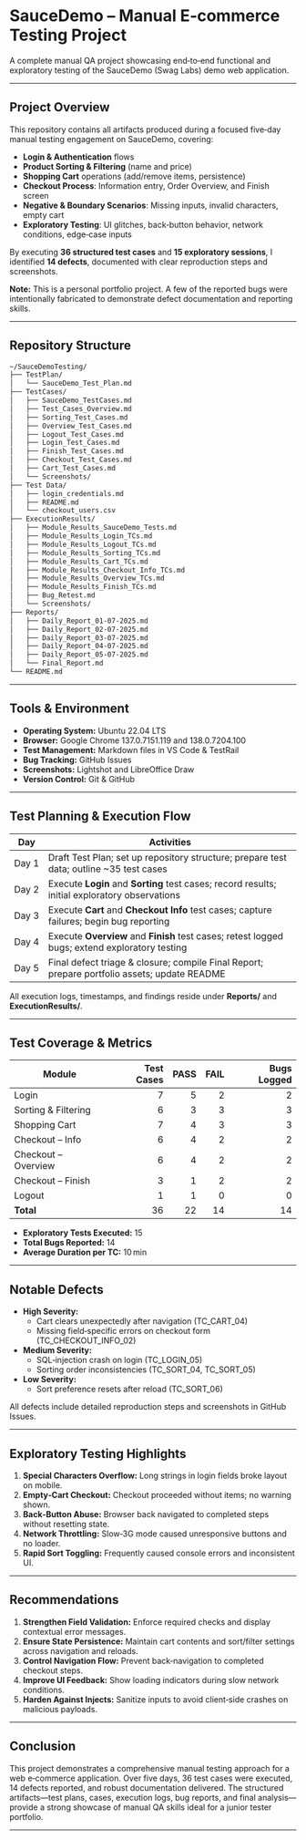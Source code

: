 # SauceDemo – Manual E‑commerce Testing Project

A complete manual QA project showcasing end‑to‑end functional and exploratory testing of the SauceDemo (Swag Labs) demo web application.

---

## Project Overview

This repository contains all artifacts produced during a focused five‑day manual testing engagement on SauceDemo, covering:

- **Login & Authentication** flows  
- **Product Sorting & Filtering** (name and price)  
- **Shopping Cart** operations (add/remove items, persistence)  
- **Checkout Process**: Information entry, Order Overview, and Finish screen  
- **Negative & Boundary Scenarios**: Missing inputs, invalid characters, empty cart  
- **Exploratory Testing**: UI glitches, back‑button behavior, network conditions, edge‑case inputs  

By executing **36 structured test cases** and **15 exploratory sessions**, I identified **14 defects**, documented with clear reproduction steps and screenshots.

**Note:** This is a personal portfolio project. A few of the reported bugs were intentionally fabricated to demonstrate defect documentation and reporting skills.

---

## Repository Structure

```bash
~/SauceDemoTesting/
├── TestPlan/
│   └── SauceDemo_Test_Plan.md
├── TestCases/
│   ├── SauceDemo_TestCases.md
│   ├── Test_Cases_Overview.md
│   ├── Sorting_Test_Cases.md
│   ├── Overview_Test_Cases.md
│   ├── Logout_Test_Cases.md
│   ├── Login_Test_Cases.md
│   ├── Finish_Test_Cases.md
│   ├── Checkout_Test_Cases.md
│   ├── Cart_Test_Cases.md
│   └── Screenshots/
├── Test Data/
│   ├── login_credentials.md
│   ├── README.md
│   └── checkout_users.csv
├── ExecutionResults/
│   ├── Module_Results_SauceDemo_Tests.md
│   ├── Module_Results_Login_TCs.md
│   ├── Module_Results_Logout_TCs.md
│   ├── Module_Results_Sorting_TCs.md
│   ├── Module_Results_Cart_TCs.md
│   ├── Module_Results_Checkout_Info_TCs.md
│   ├── Module_Results_Overview_TCs.md
│   ├── Module_Results_Finish_TCs.md
│   ├── Bug_Retest.md
│   └── Screenshots/
├── Reports/
│   ├── Daily_Report_01-07-2025.md
│   ├── Daily_Report_02-07-2025.md
│   ├── Daily_Report_03-07-2025.md
│   ├── Daily_Report_04-07-2025.md
│   ├── Daily_Report_05-07-2025.md
│   └── Final_Report.md
└── README.md
```


---

## Tools & Environment

- **Operating System:** Ubuntu 22.04 LTS  
- **Browser:** Google Chrome 137.0.7151.119 and 138.0.7204.100   
- **Test Management:** Markdown files in VS Code & TestRail 
- **Bug Tracking:** GitHub Issues  
- **Screenshots:** Lightshot  and LibreOffice Draw
- **Version Control:** Git & GitHub

---

## Test Planning & Execution Flow

| Day    | Activities                                                                                         |
|--------|----------------------------------------------------------------------------------------------------|
| Day 1  | Draft Test Plan; set up repository structure; prepare test data; outline ~35 test cases           |
| Day 2  | Execute **Login** and **Sorting** test cases; record results; initial exploratory observations     |
| Day 3  | Execute **Cart** and **Checkout Info** test cases; capture failures; begin bug reporting           |
| Day 4  | Execute **Overview** and **Finish** test cases; retest logged bugs; extend exploratory testing     |
| Day 5  | Final defect triage & closure; compile Final Report; prepare portfolio assets; update README       |

All execution logs, timestamps, and findings reside under **Reports/** and **ExecutionResults/**.

---

## Test Coverage & Metrics

| Module               | Test Cases | PASS | FAIL | Bugs Logged |
|----------------------|-----------:|-----:|-----:|------------:|
| Login                |          7 |    5 |    2 |           2 |
| Sorting & Filtering  |          6 |    3 |    3 |           3 |
| Shopping Cart        |          7 |    4 |    3 |           3 |
| Checkout – Info      |          6 |    4 |    2 |           2 |
| Checkout – Overview  |          6 |    4 |    2 |           2 |
| Checkout – Finish    |          3 |    1 |    2 |           2 |
| Logout               |          1 |    1 |    0 |           0 |
| **Total**            |         36 |   22 |   14 |          14 |

- **Exploratory Tests Executed:** 15  
- **Total Bugs Reported:** 14  
- **Average Duration per TC:** 10 min  

---

## Notable Defects

- **High Severity:**  
  - Cart clears unexpectedly after navigation (TC_CART_04)  
  - Missing field‑specific errors on checkout form (TC_CHECKOUT_INFO_02)  
- **Medium Severity:**  
  - SQL‑injection crash on login (TC_LOGIN_05)  
  - Sorting order inconsistencies (TC_SORT_04, TC_SORT_05)  
- **Low Severity:**  
  - Sort preference resets after reload (TC_SORT_06)  

All defects include detailed reproduction steps and screenshots in GitHub Issues.

---

## Exploratory Testing Highlights

1. **Special Characters Overflow:** Long strings in login fields broke layout on mobile.  
2. **Empty‑Cart Checkout:** Checkout proceeded without items; no warning shown.  
3. **Back‑Button Abuse:** Browser back navigated to completed steps without resetting state.  
4. **Network Throttling:** Slow‑3G mode caused unresponsive buttons and no loader.  
5. **Rapid Sort Toggling:** Frequently caused console errors and inconsistent UI.

---

## Recommendations

1. **Strengthen Field Validation:** Enforce required checks and display contextual error messages.  
2. **Ensure State Persistence:** Maintain cart contents and sort/filter settings across navigation and reloads.  
3. **Control Navigation Flow:** Prevent back‑navigation to completed checkout steps.  
4. **Improve UI Feedback:** Show loading indicators during slow network conditions.  
5. **Harden Against Injects:** Sanitize inputs to avoid client‑side crashes on malicious payloads.

---

## Conclusion

This project demonstrates a comprehensive manual testing approach for a web e‑commerce application. Over five days, 36 test cases were executed, 14 defects reported, and robust documentation delivered. The structured artifacts—test plans, cases, execution logs, bug reports, and final analysis—provide a strong showcase of manual QA skills ideal for a junior tester portfolio.

---

